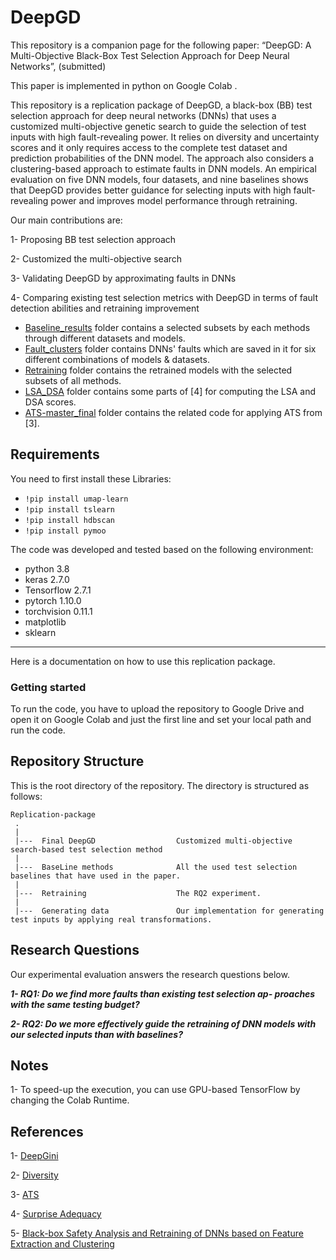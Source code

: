 # DeepGD
This repository is a companion page for the following paper:  “DeepGD: A Multi-Objective Black-Box Test Selection Approach for Deep Neural Networks”, (submitted)

This paper is implemented in python on Google Colab .

This repository is a replication package of DeepGD, a black-box (BB) test selection approach for deep neural networks (DNNs) that uses a customized multi-objective genetic search to guide the selection of test inputs with high fault-revealing power. It relies on diversity and uncertainty scores and it only requires 
access to the complete test dataset and prediction probabilities of the DNN model. 
The approach also considers a clustering-based approach to estimate faults in DNN models. 
An empirical evaluation on five DNN models, four datasets, and nine baselines shows that DeepGD provides better guidance for selecting 
inputs with high fault-revealing power and improves model performance through retraining.


Our main contributions are:

1- Proposing BB test selection approach

2- Customized the multi-objective search

3- Validating DeepGD by approximating faults in DNNs

4- Comparing existing test selection metrics with DeepGD in terms of fault detection abilities and retraining improvement 


* [Baseline_results](Baseline_results/) folder contains a selected subsets by each methods through different datasets and models.
* [Fault_clusters](Fault_clusters/) folder contains DNNs' faults which are saved in it for six different combinations of models & datasets.
* [Retraining](Retraining/) folder contains the retrained models with the selected subsets of all methods.
* [LSA_DSA](LSA_DSA/) folder contains some parts of [4] for computing the LSA and DSA scores.
* [ATS-master_final](ATS-master_final/) folder contains the related code for applying ATS from [3].

Requirements
---------------
You need to first install these Libraries:
  - `!pip install umap-learn`
  - `!pip install tslearn`
  - `!pip install hdbscan`
  - `!pip install pymoo`

The code was developed and tested based on the following environment:

- python 3.8
- keras 2.7.0
- Tensorflow 2.7.1
- pytorch 1.10.0
- torchvision 0.11.1
- matplotlib
- sklearn

---------------
Here is a documentation on how to use this replication package.

### Getting started

To run the code, you have to upload the repository to Google Drive and open it on Google Colab and just the first line and set your local path and run the code.





Repository Structure
---------------
This is the root directory of the repository. The directory is structured as follows:

    Replication-package
     .
     |
     |---  Final DeepGD                  Customized multi-objective search-based test selection method
     |
     |---  BaseLine methods              All the used test selection baselines that have used in the paper.
     |
     |---  Retraining                    The RQ2 experiment.
     |
     |---  Generating data               Our implementation for generating test inputs by applying real transformations.
     
     
  

Research Questions
---------------
Our experimental evaluation answers the research questions below.

_**1- RQ1: Do we find more faults than existing test selection ap-
proaches with the same testing budget?**_

_**2- RQ2:  Do we more effectively guide the retraining of DNN
models with our selected inputs than with baselines?**_

Notes
-----

1- To speed-up the execution, you can use GPU-based TensorFlow by changing the Colab Runtime.

References
-----
1- [DeepGini](https://dl.acm.org/doi/abs/10.1145/3395363.3397357)

2- [Diversity](https://www.researchgate.net/publication/357301807_Black-Box_Testing_of_Deep_Neural_Networks_through_Test_Case_Diversity)

3- [ATS](https://conf.researchr.org/details/icse-2022/icse-2022-papers/184/Adaptive-Test-Selection-for-Deep-Neural-Networks)

4- [Surprise Adequacy](https://github.com/coinse/sadl)

5- [Black-box Safety Analysis and Retraining of DNNs based on Feature Extraction and Clustering](https://www.semanticscholar.org/paper/Black-box-Safety-Analysis-and-Retraining-of-DNNs-on-Attaoui-Fahmy/a29c208751555a4c2d4874070b8555fc53e5a414)
